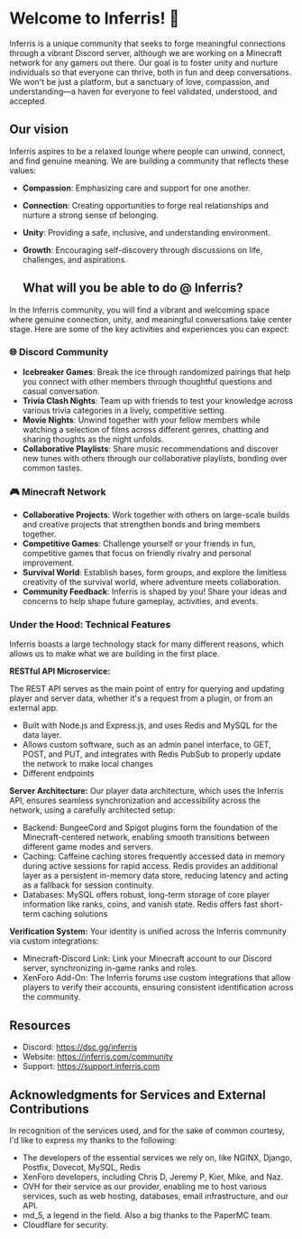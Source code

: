 # Welcome to Inferris! 🌟

Inferris is a unique community that seeks to forge meaningful connections through a vibrant Discord server, although we are working on a Minecraft network for any gamers out there. Our goal is to foster unity and nurture individuals so that everyone can thrive, both in fun and deep conversations. We won't be just a platform, but a sanctuary of love, compassion, and understanding—a haven for everyone to feel validated, understood, and accepted.

## Our vision
Inferris aspires to be a relaxed lounge where people can unwind, connect, and find genuine meaning. We are building a community that reflects these values:

- **Compassion**: Emphasizing care and support for one another.
- **Connection**: Creating opportunities to forge real relationships and nurture a strong sense of belonging.
- **Unity**: Providing a safe, inclusive, and understanding environment.
- **Growth**: Encouraging self-discovery through discussions on life, challenges, and aspirations.

  ## What will you be able to do @ Inferris?
In the Inferris community, you will find a vibrant and welcoming space where genuine connection, unity, and meaningful conversations take center stage. Here are some of the key activities and experiences you can expect:

### 🌐 Discord Community
- **Icebreaker Games**: Break the ice through randomized pairings that help you connect with other members through thoughtful questions and casual conversation.
- **Trivia Clash Nights**: Team up with friends to test your knowledge across various trivia categories in a lively, competitive setting.
- **Movie Nights**: Unwind together with your fellow members while watching a selection of films across different genres, chatting and sharing thoughts as the night unfolds.
- **Collaborative Playlists**: Share music recommendations and discover new tunes with others through our collaborative playlists, bonding over common tastes.

### 🎮 Minecraft Network
- **Collaborative Projects**: Work together with others on large-scale builds and creative projects that strengthen bonds and bring members together.
- **Competitive Games**: Challenge yourself or your friends in fun, competitive games that focus on friendly rivalry and personal improvement.
- **Survival World**: Establish bases, form groups, and explore the limitless creativity of the survival world, where adventure meets collaboration.
- **Community Feedback**: Inferris is shaped by you! Share your ideas and concerns to help shape future gameplay, activities, and events.

### Under the Hood: Technical Features
Inferris boasts a large technology stack for many different reasons, which allows us to make what we are building in the first place.

**RESTful API Microservice:**

The REST API serves as the main point of entry for querying and updating player and server data, whether it's a request from a plugin, or from an external app.
- Built with Node.js and Express.js, and uses Redis and MySQL for the data layer.
- Allows custom software, such as an admin panel interface, to GET, POST, and PUT, and integrates with Redis PubSub to properly update the network to make local changes 
- Different endpoints

**Server Architecture:**
Our player data architecture, which uses the Inferris API, ensures seamless synchronization and accessibility across the network, using a carefully architected setup:
- Backend: BungeeCord and Spigot plugins form the foundation of the Minecraft-centered network, enabling smooth transitions between different game modes and servers.
- Caching: Caffeine caching stores frequently accessed data in memory during active sessions for rapid access. Redis provides an additional layer as a persistent in-memory data store, reducing latency and acting as a fallback for session continuity.
- Databases: MySQL offers robust, long-term storage of core player information like ranks, coins, and vanish state. Redis offers fast short-term caching solutions

**Verification System:**
Your identity is unified across the Inferris community via custom integrations:
- Minecraft-Discord Link: Link your Minecraft account to our Discord server, synchronizing in-game ranks and roles.
- XenForo Add-On: The Inferris forums use custom integrations that allow players to verify their accounts, ensuring consistent identification across the community.

## Resources
* Discord: https://dsc.gg/inferris
* Website: https://inferris.com/community
* Support: https://support.inferris.com

## Acknowledgments for Services and External Contributions
In recognition of the services used, and for the sake of common courtesy, I'd like to express my thanks to the following:

- The developers of the essential services we rely on, like NGINX, Django, Postfix, Dovecot, MySQL, Redis
- XenForo developers, including Chris D, Jeremy P, Kier, Mike, and Naz.
- OVH for their service as our provider, enabling me to host various services, such as web hosting, databases, email infrastructure, and our API.
- md_5, a legend in the field. Also a big thanks to the PaperMC team.
- Cloudflare for security.
<!--

**Here are some ideas to get you started:**

🙋‍♀️ A short introduction - what is your organization all about?
🌈 Contribution guidelines - how can the community get involved?
👩‍💻 Useful resources - where can the community find your docs? Is there anything else the community should know?
🍿 Fun facts - what does your team eat for breakfast?
🧙 Remember, you can do mighty things with the power of [Markdown](https://docs.github.com/github/writing-on-github/getting-started-with-writing-and-formatting-on-github/basic-writing-and-formatting-syntax)
-->
